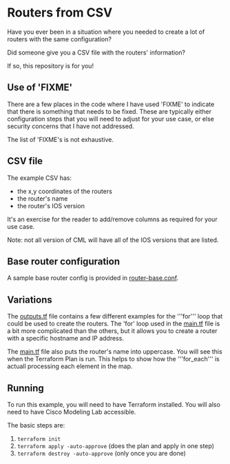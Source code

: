 # Routers from CSV

Have you ever been in a situation where you needed to create a lot of routers
with the same configuration?

Did someone give you a CSV file with the routers' information?

If so, this repository is for you!

## Use of 'FIXME'
There are a few places in the code where I have used 'FIXME' to indicate that
there is something that needs to be fixed.  These are typically either
configuration steps that you will need to adjust for your use case, or else
security concerns that I have not addressed.

The list of 'FIXME's is not exhaustive.

## CSV file
The example CSV has:
* the x,y coordinates of the routers
* the router's name
* the router's IOS version

It's an exercise for the reader to add/remove columns as required for your use
case.

Note: not all version of CML will have all of the IOS versions that are listed.

## Base router configuration
A sample base router config is provided in
[router-base.conf](./router-base.conf).

## Variations

The [outputs.tf](./outputs.tf) file contains a few different examples for the
'''for''' loop that could be used to create the routers.  The 'for' loop
used in the [main.tf](./main.tf) file is a bit more complicated than the others,
but it allows you to create a router with a specific hostname and IP address.

The [main.tf](./main.tf) file also puts the router's name into uppercase.  You
will see this when the Terraform Plan is run.  This helps to show how the
'''for_each''' is actuall processing each element in the map.

## Running
To run this example, you will need to have Terraform installed.  You will also
need to have Cisco Modeling Lab accessible.

The basic steps are:
1. ```terraform init```
2. ```terraform apply -auto-approve``` (does the plan and apply in one step)
3. ```terraform destroy -auto-approve``` (only once you are done)
